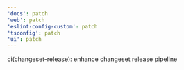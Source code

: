 ```yaml
---
'docs': patch
'web': patch
'eslint-config-custom': patch
'tsconfig': patch
'ui': patch
---
```


ci(changeset-release): enhance changeset release pipeline
